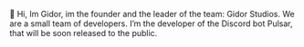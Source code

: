 👋 Hi, Im Gidor, im the founder and the leader of the team: Gidor Studios.
We are a small team of developers.
I’m the developer of the Discord bot Pulsar, that will be soon released to the public.

<!---
GidorStudios/GidorStudios is a ✨ special ✨ repository because its `README.md` (this file) appears on your GitHub profile.
You can click the Preview link to take a look at your changes.
--->
